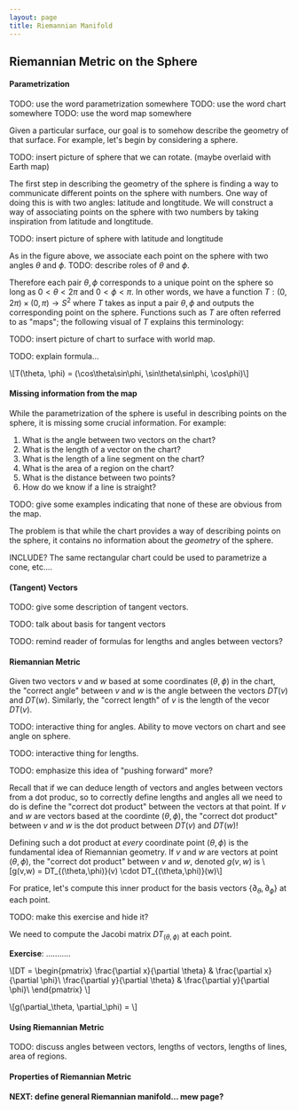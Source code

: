 ```yaml
---
layout: page
title: Riemannian Manifold
---
```


## Riemannian Metric on the Sphere

#### Parametrization
TODO: use the word parametrization somewhere
TODO: use the word chart somewhere
TODO: use the word map somewhere

Given a particular surface, our goal is to somehow describe the geometry of that surface. For example, let's begin by considering a sphere.

TODO: insert picture of sphere that we can rotate. (maybe overlaid with Earth map)

The first step in describing the geometry of the sphere is finding a way to communicate different points on the sphere with numbers. One way of doing this is with two angles: latitude and longtitude. We will construct a way of associating points on the sphere with two numbers by taking inspiration from latitude and longtitude.

TODO: insert picture of sphere with latitude and longtitude

As in the figure above, we associate each point on the sphere with two angles $\theta$ and $\phi$. TODO: describe roles of $\theta$ and $\phi$. 

Therefore each pair $\theta, \phi$ corresponds to a unique point on the sphere so long as $0 < \theta < 2\pi$ and $0 < \phi < \pi$. In other words, we have a function $T: (0, 2\pi) \times (0,\pi) \to S^2$ where $T$ takes as input a pair $\theta, \phi$ and outputs the corresponding point on the sphere. Functions such as $T$ are often referred to as "maps"; the following visual of $T$ explains this terminology:

TODO: insert picture of chart to surface with world map.

TODO: explain formula...

\\[T(\theta, \phi) = (\cos\theta\sin\phi, \sin\theta\sin\phi, \cos\phi)\\]

#### Missing information from the map
While the parametrization of the sphere is useful in describing points on the sphere, it is missing some crucial information. For example:

1. What is the angle between two vectors on the chart?
1. What is the length of a vector on the chart?
1. What is the length of a line segment on the chart?
1. What is the area of a region on the chart?
1. What is the distance between two points?
1. How do we know if a line is straight?

TODO: give some examples indicating that none of these are obvious from the map.

The problem is that while the chart provides a way of describing points on the sphere, it contains no information about the *geometry* of the sphere.

INCLUDE?
The same rectangular chart could be used to parametrize a cone, etc....


#### (Tangent) Vectors
TODO: give some description of tangent vectors.

TODO: talk about basis for tangent vectors

TODO: remind reader of formulas for lengths and angles between vectors?

#### Riemannian Metric
Given two vectors $v$ and $w$ based at some coordinates $(\theta, \phi)$ in the chart, the "correct angle" between $v$ and $w$ is the angle between the vectors $DT(v)$ and $DT(w)$. Similarly, the "correct length" of $v$ is the length of the vecor $DT(v)$.

TODO: interactive thing for angles. Ability to move vectors on chart and see angle on sphere.

TODO: interactive thing for lengths.

TODO: emphasize this idea of "pushing forward" more?

Recall that if we can deduce length of vectors and angles between vectors from a dot produc, so to correctly define lengths and angles all we need to do is define the "correct dot product" between the vectors at that point. If $v$ and $w$ are vectors based at the coordinte $(\theta, \phi)$, the "correct dot product" between $v$ and $w$ is the dot product between $DT(v)$ and $DT(w)$!

Defining such a dot product at *every* coordinate point $(\theta, \phi)$ is the fundamental idea of Riemannian geometry. If $v$ and $w$ are vectors at point $(\theta, \phi)$, the "correct dot product" between $v$ and $w$, denoted $g(v,w)$ is
\\[g(v,w) = DT_{(\theta,\phi)}(v) \cdot DT_{(\theta,\phi)}(w)\\]

For pratice, let's compute this inner product for the basis vectors $\{\partial_\theta, \partial_\phi\}$ at each point. 

TODO: make this exercise and hide it?

We need to compute the Jacobi matrix $DT_{(\theta, \phi)}$ at each point.

**Exercise**: ...........

\\[DT =
\begin{pmatrix}
    \frac{\partial x}{\partial \theta} & \frac{\partial x}{\partial \phi}\\
    \frac{\partial y}{\partial \theta} & \frac{\partial y}{\partial \phi}\\
\end{pmatrix}
\\]

\\[g(\partial_\theta, \partial_\phi) = \\]

#### Using Riemannian Metric
TODO: discuss angles between vectors, lengths of vectors, lengths of lines, area of regions.

#### Properties of Riemannian Metric


#### NEXT: define general Riemannian manifold... mew page?